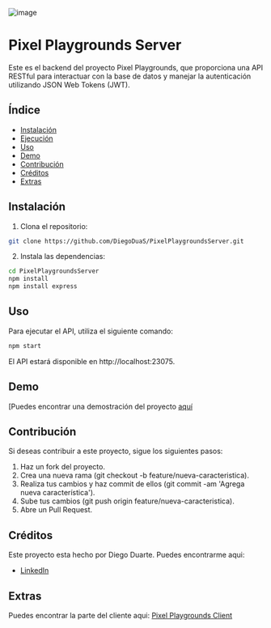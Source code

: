 ![image](https://github.com/DiegoDuaS/PixelPlaygroundsClient/assets/110642453/1a2cdcf6-44f3-42d5-859c-0f7cc8d3b7a1)

# Pixel Playgrounds Server

Este es el backend del proyecto Pixel Playgrounds, que proporciona una API RESTful para interactuar con la base de datos y manejar la autenticación utilizando JSON Web Tokens (JWT).

## Índice

- [Instalación](#instalación)
- [Ejecución](#ejecución)
- [Uso](#uso)
- [Demo](#demo)
- [Contribución](#contribución)
- [Créditos](#créditos)
- [Extras](#extras)

## Instalación

1. Clona el repositorio:

```bash
git clone https://github.com/DiegoDuaS/PixelPlaygroundsServer.git
```

2. Instala las dependencias:

```bash
cd PixelPlaygroundsServer
npm install
npm install express
```

## Uso
Para ejecutar el API, utiliza el siguiente comando:

```bash
npm start
```

El API estará disponible en http://localhost:23075.

## Demo

[Puedes encontrar una demostración del proyecto [aquí](https://api.tiburoncin.lat/23075)

## Contribución 

Si deseas contribuir a este proyecto, sigue los siguientes pasos:

1. Haz un fork del proyecto.
2. Crea una nueva rama (git checkout -b feature/nueva-caracteristica).
3. Realiza tus cambios y haz commit de ellos (git commit -am 'Agrega nueva característica').
4. Sube tus cambios (git push origin feature/nueva-caracteristica).
5. Abre un Pull Request.

## Créditos

Este proyecto esta hecho por Diego Duarte.
Puedes encontrarme aqui: 

- [LinkedIn](www.linkedin.com/in/diego-duarte-slowing-080b1b22b)

## Extras

Puedes encontrar la parte del cliente aqui: [Pixel Playgrounds Client](https://github.com/DiegoDuaS/PixelPlaygroundsClient/tree/main)
